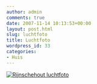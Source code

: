 ```yaml
---
author: admin
comments: true
date: 2007-11-14 10:13:53+00:00
layout: post.html
slug: luchtfoto
title: Luchtfoto
wordpress_id: 33
categories:
- Huis
---
```


[![Rijnschehout luchtfoto](http://farm3.static.flickr.com/2177/2015755098_729564161f.jpg)](http://www.wllnr.nl/fotos/photo/2015755098/Rijnschehout-luchtfoto.html)
